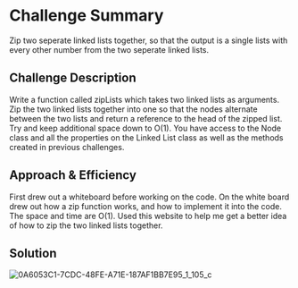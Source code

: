 
# Challenge Summary
<!-- Short summary or background information -->
Zip two seperate linked lists together, so that the output is a single lists with every other number from the two seperate linked lists.

## Challenge Description
<!-- Description of the challenge -->
Write a function called zipLists which takes two linked lists as arguments. Zip the two linked lists together into one so that the nodes alternate between the two lists and return a reference to the head of the zipped list. Try and keep additional space down to O(1). You have access to the Node class and all the properties on the Linked List class as well as the methods created in previous challenges.

## Approach & Efficiency
<!-- What approach did you take? Why? What is the Big O space/time for this approach? -->
First drew out a whiteboard before working on the code. On the white board drew out how a zip function works, and how to implement it into the code. The space and time are O(1). Used this website to help me get a better idea of how to zip the two linked lists together.

## Solution
<!-- Embedded whiteboard image -->
![0A6053C1-7CDC-48FE-A71E-187AF1BB7E95_1_105_c](https://user-images.githubusercontent.com/65562053/113324173-a76eb980-92cb-11eb-9721-9e90cfaa57c7.jpeg)
